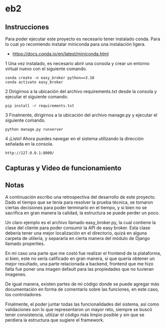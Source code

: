 # eb2
## Instrucciones
Para poder ejecutar este proyecto es necesario tener instalado conda. Para lo cual yo recomiendo instalar miniconda para una instalación ligera.
* https://docs.conda.io/en/latest/miniconda.html

1
Una vez instalado, es necesario abrir una consola y crear un entorno virtual nuevo con el siguiente comando.
```
conda create -n easy_broker python==3.10
conda activate easy_broker
```

2
Dirigirnos a la ubicación del archivo requirements.txt desde la consola y ejecutar el siguiente comando.
```
pip install -r requirements.txt
```

3
Finalmente, dirigirnos a la ubicación del archivo manage.py y ejecutar el siguiente comando.
```
python manage.py runserver
```

4
¡Listo! Ahora puedes navegar en el sistema utilizando la dirección señalada en la consola.
```
http://127.0.0.1:8000/
```

## Capturas y Video de funcionamiento

## Notas
A continuación escribo una retrospectiva del desarrollo de este proyecto.
Dado el tiempo que se tenía para resolver la prueba técnica, se tomaron ciertas decisiones para poder terminarlo en el tiempo, y si bien no se sacrifica en gran manera la calidad, la estructura se puede perder un poco.

Un claro ejemplo es el archivo llamado easy_broker.py, la cual contiene la clase del cliente para poder consumir la API de easy broker. Esta clase debería tener una mejor localización en el directorio, quizá en alguna carpeta de utilería, y separarla en cierta manera del módulo de Django llamado properties.

En mi caso una parte que me costó fue realizar el frontend de la plataforma, si bien, este no sería calificado en gran manera, sí que quería obtener un mejor resultado, una parte relacionada a backend, frontend que me hizo falta fue poner una imagen default para las propiedades que no tuvieran imagenes.

De igual manera, existen partes de mi código donde se puede agregar más documentación en forma de comentario sobre las funciones, en este caso, los controladores.

Finalmente, el poder juntar todas las funcionalidades del sistema, así como validaciones son lo que representaron un mayor reto, siempre se buscó tener consistencia, utilizar el código más limpio posible y sin que se perdiera la estructura que sugiere el framework.
